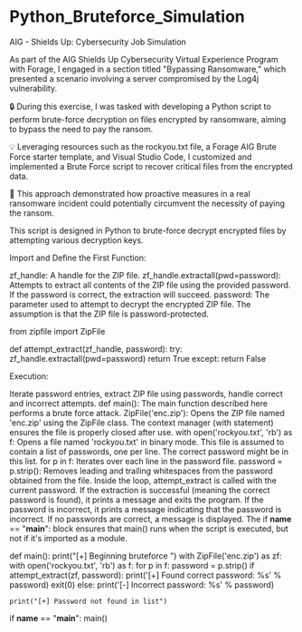 # Python_Bruteforce_Simulation
AIG - Shields Up: Cybersecurity Job Simulation

As part of the AIG Shields Up Cybersecurity Virtual Experience Program with Forage, I engaged in a section titled "Bypassing Ransomware," which presented a scenario involving a server compromised by the Log4j vulnerability.

🔒 During this exercise, I was tasked with developing a Python script to perform brute-force decryption on files encrypted by ransomware, aiming to bypass the need to pay the ransom.

💡 Leveraging resources such as the rockyou.txt file, a Forage AIG Brute Force starter template, and Visual Studio Code, I customized and implemented a Brute Force script to recover critical files from the encrypted data.

🎯 This approach demonstrated how proactive measures in a real ransomware incident could potentially circumvent the necessity of paying the ransom.

This script is designed in Python to brute-force decrypt encrypted files by attempting various decryption keys.

Import and Define the First Function:

zf_handle: A handle for the ZIP file.
zf_handle.extractall(pwd=password): Attempts to extract all contents of the ZIP file using the provided password. If the password is correct, the extraction will succeed.
password: The parameter used to attempt to decrypt the encrypted ZIP file. The assumption is that the ZIP file is password-protected.


from zipfile import ZipFile

def attempt_extract(zf_handle, password):
    try:
        zf_handle.extractall(pwd=password)
        return True
    except:
        return False

Execution:

Iterate password entries, extract ZIP file using passwords, handle correct and incorrect attempts.
def main(): The main function described here performs a brute force attack.
ZipFile('enc.zip'): Opens the ZIP file named 'enc.zip' using the ZipFile class. The context manager (with statement) ensures the file is properly closed after use.
with open('rockyou.txt', 'rb') as f: Opens a file named 'rockyou.txt' in binary mode. This file is assumed to contain a list of passwords, one per line. The correct password might be in this list.
for p in f: Iterates over each line in the password file.
password = p.strip(): Removes leading and trailing whitespaces from the password obtained from the file.
Inside the loop, attempt_extract is called with the current password. If the extraction is successful (meaning the correct password is found), it prints a message and exits the program. If the password is incorrect, it prints a message indicating that the password is incorrect.
If no passwords are correct, a message is displayed.
The if __name__ == "__main__": block ensures that main() runs when the script is executed, but not if it's imported as a module.

def main():
    print("[+] Beginning bruteforce ")
    with ZipFile('enc.zip') as zf:
        with open('rockyou.txt', 'rb') as f:
            for p in f:
                password = p.strip()
                if attempt_extract(zf, password):
                    print('[+] Found correct password: %s' % password)
                    exit(0)
                else:
                    print('[-] Incorrect password: %s' % password)

    print("[+] Password not found in list")

if __name__ == "__main__":
    main()
